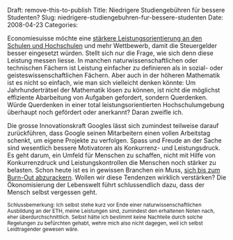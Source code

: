 Draft: remove-this-to-publish
Title: Niedrigere Studiengebühren für bessere Studenten?
Slug: niedrigere-studiengebuhren-fur-bessere-studenten
Date: 2008-04-23
Categories:

Economiesuisse möchte eine [stärkere Leistungsorientierung an den Schulen und Hochschulen](http://www.tagesanzeiger.ch/dyn/news/schweiz/864024.html) und mehr Wettbewerb, damit die Steuergelder besser eingesetzt würden. Stellt sich nur die Frage, wie sich denn diese Leistung messen liesse. In manchen naturwissenschaftlichen oder technischen Fächern ist Leistung einfacher zu definieren als in sozial- oder geisteswissenschaftlichen Fächern. Aber auch in der höheren Mathematik ist es nicht so einfach, wie man sich vielleicht denken könnte: Um Jahrhunderträtsel der Mathematik lösen zu können, ist nicht die möglichst effiziente Abarbeitung von Aufgaben gefordert, sondern Querdenken. Würde Querdenken in einer total leistungsorientierten Hochschulumgebung überhaupt noch gefördert oder anerkannt? Daran zweifle ich.

Die grosse Innovationskraft Googles lässt sich zumindest teilweise darauf zurückführen, dass Google seinen Mitarbeitern einen vollen Arbeitstag schenkt, um eigene Projekte zu verfolgen. Spass und Freude an der Sache sind wesentlich bessere Motivatoren als Konkurrenz- und Leistungsdruck. Es geht darum, ein Umfeld für Menschen zu schaffen, nicht mit Hilfe von Konkurrenzdruck und Leistungskontrollen die Menschen noch stärker zu belasten. Schon heute ist es in gewissen Branchen ein Muss, [sich bis zum Burn-Out abzurackern](http://dasmagazin.ch/index.php/wo-brennts-denn/). Wollen wir diese Tendenzen wirklich verstärken? Die Ökonomisierung der Lebenswelt führt schlussendlich dazu, dass der Mensch selbst vergessen geht.

<small>Schlussbemerkung: Ich selbst stehe kurz vor Ende einer naturwissenschaftlichen Ausbildung an der ETH, meine Leistungen sind, zumindest den erhaltenen Noten nach, eher überdurchschnittlich. Selbst hätte ich bestimmt keine Nachteile durch solche Regelungen zu befürchten gehabt, wehre mich also nicht dagegen, weil ich selbst Leidtragender gewesen wäre.</small>
